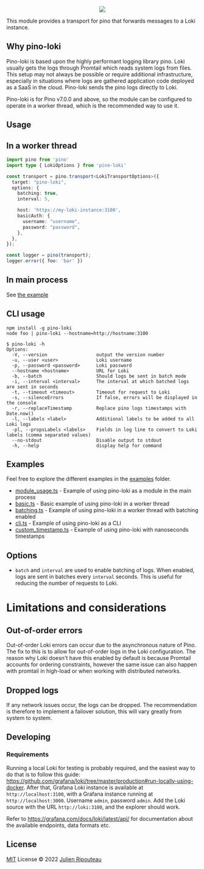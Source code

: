 <p align="center">
  <img src="https://user-images.githubusercontent.com/8337858/188330582-cdbdde50-da1c-47e4-b251-10a32155e6c7.png">
</p>

This module provides a transport for pino that forwards messages to a Loki instance.

## Why pino-loki
Pino-loki is based upon the highly performant logging library pino. Loki usually gets the logs through Promtail which reads system logs from files. This setup may not always be possible or require additional infrastructure, especially in situations where logs are gathered application code deployed as a SaaS in the cloud. Pino-loki sends the pino logs directly to Loki.

Pino-loki is for Pino v7.0.0 and above, so the module can be configured to operate in a worker thread, which is the recommended way to use it.

## Usage

## In a worker thread

```ts
import pino from 'pino'
import type { LokiOptions } from 'pino-loki'

const transport = pino.transport<LokiTransportOptions>({
  target: "pino-loki",
  options: {
    batching: true,
    interval: 5,

    host: 'https://my-loki-instance:3100',
    basicAuth: {
      username: "username",
      password: "password",
    },
  },
});

const logger = pino(transport);
logger.error({ foo: 'bar' })
```

## In main process

See [the example](./examples/module_usage.ts)

## CLI usage
```shell
npm install -g pino-loki
node foo | pino-loki --hostname=http://hostname:3100
```

```
$ pino-loki -h
Options:
  -V, --version                  output the version number
  -u, --user <user>              Loki username
  -p, --password <password>      Loki password
  --hostname <hostname>          URL for Loki
  -b, --batch                    Should logs be sent in batch mode
  -i, --interval <interval>      The interval at which batched logs are sent in seconds
  -t, --timeout <timeout>        Timeout for request to Loki
  -s, --silenceErrors            If false, errors will be displayed in the console
  -r, --replaceTimestamp         Replace pino logs timestamps with Date.now()
  -l, --labels <label>           Additional labels to be added to all Loki logs
  -pl, --propsLabels <labels>    Fields in log line to convert to Loki labels (comma separated values)
  --no-stdout                    Disable output to stdout
  -h, --help                     display help for command
```

## Examples

Feel free to explore the different examples in the [examples](./examples) folder.

- [module_usage.ts](./examples/module_usage.ts) - Example of using pino-loki as a module in the main process
- [basic.ts](./examples/basic.ts) - Basic example of using pino-loki in a worker thread
- [batching.ts](./examples/batching.ts) - Example of using pino-loki in a worker thread with batching enabled
- [cli.ts](./examples/cli.ts) - Example of using pino-loki as a CLI
- [custom_timestamp.ts](./examples/custom_timestamp.ts) - Example of using pino-loki with nanoseconds timestamps

## Options

- `batch` and `interval` are used to enable batching of logs. When enabled, logs are sent in batches every `interval` seconds. This is useful for reducing the number of requests to Loki.


# Limitations and considerations
## Out-of-order errors
Out-of-order Loki errors can occur due to the asynchronous nature of Pino. The fix to this is to allow for out-of-order logs in the Loki configuration. The reason why Loki doesn't have this enabled by default is because Promtail accounts for ordering constraints, however the same issue can also happen with promtail in high-load or when working with distributed networks.

## Dropped logs
If any network issues occur, the logs can be dropped. The recommendation is therefore to implement a failover solution, this will vary greatly from system to system.

## Developing

### Requirements
Running a local Loki for testing is probably required, and the easiest way to do that is to follow this guide: https://github.com/grafana/loki/tree/master/production#run-locally-using-docker. After that, Grafana Loki instance is available at `http://localhost:3100`, with a Grafana instance running at `http://localhost:3000`. Username `admin`, password `admin`. Add the Loki source with the URL `http://loki:3100`, and the explorer should work.

Refer to https://grafana.com/docs/loki/latest/api/ for documentation about the available endpoints, data formats etc.

## License

[MIT](./LICENSE) License © 2022 [Julien Ripouteau](https://github.com/Julien-R44)
